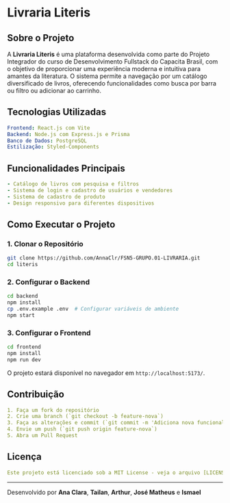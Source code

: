 # Livraria Literis

## Sobre o Projeto
A **Livraria Literis** é uma plataforma desenvolvida como parte do Projeto Integrador do curso de Desenvolvimento Fullstack do Capacita Brasil, com o objetivo de proporcionar uma experiência moderna e intuitiva para amantes da literatura. O sistema permite a navegação por um catálogo diversificado de livros, oferecendo funcionalidades como busca por barra ou filtro ou adicionar ao carrinho.

## Tecnologias Utilizadas
```yaml
Frontend: React.js com Vite
Backend: Node.js com Express.js e Prisma
Banco de Dados: PostgreSQL
Estilização: Styled-Components
```

## Funcionalidades Principais
```yaml
- Catálogo de livros com pesquisa e filtros
- Sistema de login e cadastro de usuários e vendedores
- Sistema de cadastro de produto
- Design responsivo para diferentes dispositivos
```

## Como Executar o Projeto
### 1. Clonar o Repositório
```bash
git clone https://github.com/AnnaClr/FSN5-GRUPO.01-LIVRARIA.git
cd literis
```

### 2. Configurar o Backend
```bash
cd backend
npm install
cp .env.example .env  # Configurar variáveis de ambiente
npm start
```

### 3. Configurar o Frontend
```bash
cd frontend
npm install
npm run dev
```
O projeto estará disponível no navegador em `http://localhost:5173/`.

## Contribuição
```yaml
1. Faça um fork do repositório
2. Crie uma branch (`git checkout -b feature-nova`)
3. Faça as alterações e commit (`git commit -m 'Adiciona nova funcionalidade'`)
4. Envie um push (`git push origin feature-nova`)
5. Abra um Pull Request
```

## Licença
```yaml
Este projeto está licenciado sob a MIT License - veja o arquivo [LICENSE](LICENSE) para mais detalhes.
```

---
Desenvolvido por **Ana Clara**, **Tailan**, **Arthur**, **José Matheus** e **Ismael**
